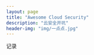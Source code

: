```yaml
---
layout: page
title: "Awesome Cloud Security"
description: "云安全开坑"
header-img: "img/一点点.jpg"
---
```


记录






